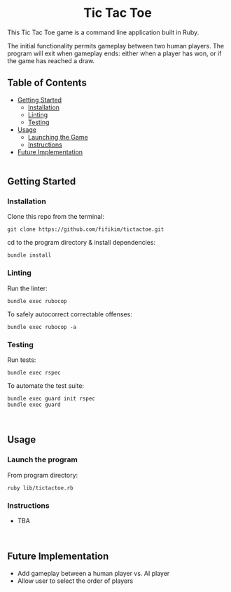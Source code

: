 <h1 align="center">Tic Tac Toe</h1>

This Tic Tac Toe game is a command line application built in Ruby.

The initial functionality permits gameplay between two human players. The program will exit when gameplay ends: either when a player has won, or if the game has reached a draw.

## Table of Contents

- [Getting Started](#getting_started)
    - [Installation](#installation)
    - [Linting](#linting)
    - [Testing](#testing)
- [Usage](#usage)
    - [Launching the Game](#launching)
    - [Instructions](#instructions)
- [Future Implementation](#future)
<br><br>

## Getting Started <a name = "getting_started"></a>

### Installation <a name = "installation"></a>

Clone this repo from the terminal:
```
git clone https://github.com/fifikim/tictactoe.git
```

cd to the program directory & install dependencies:
```
bundle install
```

### Linting <a name = "linting"></a>

Run the linter:
```
bundle exec rubocop
```

To safely autocorrect correctable offenses:
```
bundle exec rubocop -a
```

### Testing <a name = "testing"></a>

Run tests:
```
bundle exec rspec
```

To automate the test suite:
```
bundle exec guard init rspec
bundle exec guard
``` 
<br>

## Usage <a name="usage"></a>

### Launch the program <a name = "launching"></a>
From program directory:
```
ruby lib/tictactoe.rb
```

### Instructions
- TBA

<br>

## Future Implementation <a name = "future"></a>
- Add gameplay between a human player vs. AI player
- Allow user to select the order of players
<br><br>
